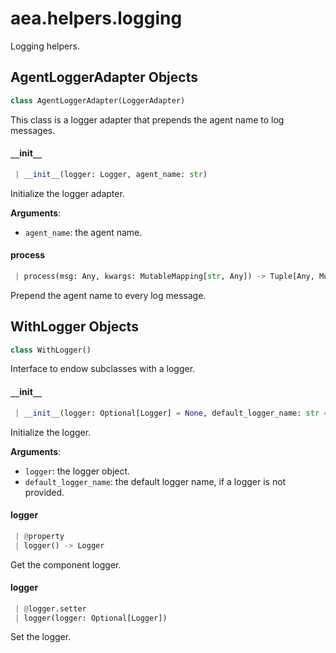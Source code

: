 <a name="aea.helpers.logging"></a>
# aea.helpers.logging

Logging helpers.

<a name="aea.helpers.logging.AgentLoggerAdapter"></a>
## AgentLoggerAdapter Objects

```python
class AgentLoggerAdapter(LoggerAdapter)
```

This class is a logger adapter that prepends the agent name to log messages.

<a name="aea.helpers.logging.AgentLoggerAdapter.__init__"></a>
#### `__`init`__`

```python
 | __init__(logger: Logger, agent_name: str)
```

Initialize the logger adapter.

**Arguments**:

- `agent_name`: the agent name.

<a name="aea.helpers.logging.AgentLoggerAdapter.process"></a>
#### process

```python
 | process(msg: Any, kwargs: MutableMapping[str, Any]) -> Tuple[Any, MutableMapping[str, Any]]
```

Prepend the agent name to every log message.

<a name="aea.helpers.logging.WithLogger"></a>
## WithLogger Objects

```python
class WithLogger()
```

Interface to endow subclasses with a logger.

<a name="aea.helpers.logging.WithLogger.__init__"></a>
#### `__`init`__`

```python
 | __init__(logger: Optional[Logger] = None, default_logger_name: str = "aea")
```

Initialize the logger.

**Arguments**:

- `logger`: the logger object.
- `default_logger_name`: the default logger name, if a logger is not provided.

<a name="aea.helpers.logging.WithLogger.logger"></a>
#### logger

```python
 | @property
 | logger() -> Logger
```

Get the component logger.

<a name="aea.helpers.logging.WithLogger.logger"></a>
#### logger

```python
 | @logger.setter
 | logger(logger: Optional[Logger])
```

Set the logger.

